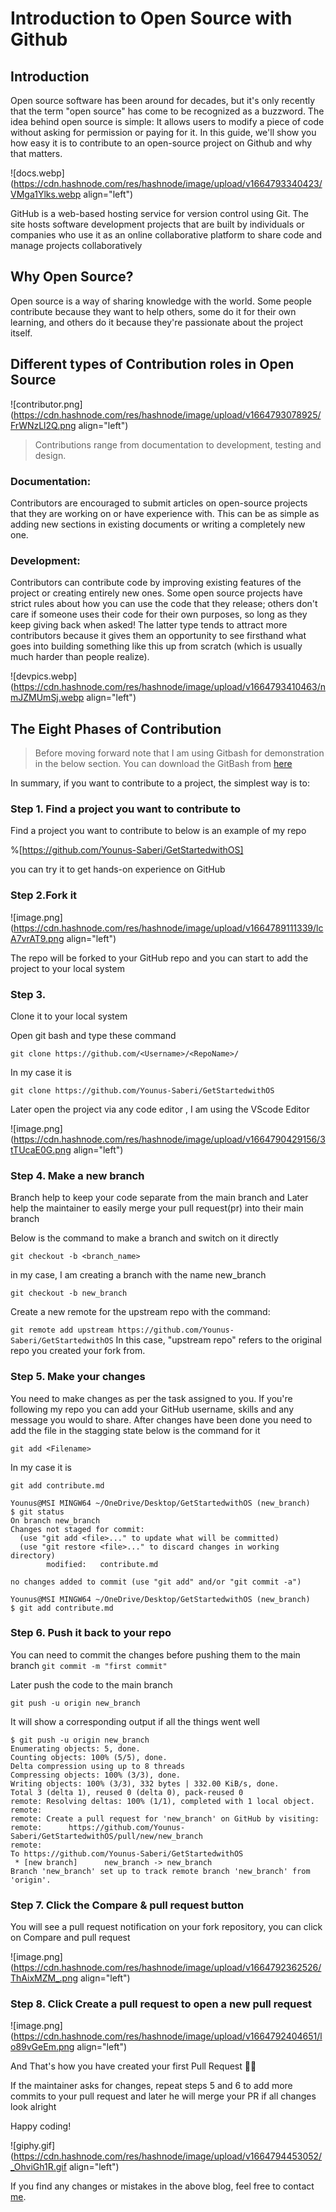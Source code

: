 # Introduction to Open Source with Github

## Introduction

Open source software has been around for decades, but it's only recently that the term "open source" has come to be recognized as a buzzword. The idea behind open source is simple: It allows users to modify a piece of code without asking for permission or paying for it. In this guide, we'll show you how easy it is to contribute to an open-source project on Github and why that matters.

![docs.webp](https://cdn.hashnode.com/res/hashnode/image/upload/v1664793340423/VMga1Ylks.webp align="left")

GitHub is a web-based hosting service for version control using Git. The site hosts software development projects that are built by individuals or companies who use it as an online collaborative platform to share code and manage projects collaboratively



## Why Open Source?

Open source is a way of sharing knowledge with the world. Some people contribute because they want to help others, some do it for their own learning, and others do it because they're passionate about the project itself.

## Different types of Contribution roles in Open Source

![contributor.png](https://cdn.hashnode.com/res/hashnode/image/upload/v1664793078925/FrWNzLl2Q.png align="left")

>Contributions range from documentation to development, testing and design.

### Documentation:
 Contributors are encouraged to submit articles on open-source projects that they are working on or have experience with. This can be as simple as adding new sections in existing documents or writing a completely new one.

### Development: 
Contributors can contribute code by improving existing features of the project or creating entirely new ones. Some open source projects have strict rules about how you can use the code that they release; others don't care if someone uses their code for their own purposes, so long as they keep giving back when asked! The latter type tends to attract more contributors because it gives them an opportunity to see firsthand what goes into building something like this up from scratch (which is usually much harder than people realize).

![devpics.webp](https://cdn.hashnode.com/res/hashnode/image/upload/v1664793410463/nmJZMUmSj.webp align="left")



## The Eight Phases of Contribution

>Before moving forward note that I am using Gitbash for demonstration in the below section. You can download the GitBash from [here]( https://git-scm.com/downloads )

In summary, if you want to contribute to a project, the simplest way is to:

### Step 1. Find a project you want to contribute to
Find a project you want to contribute to below is an example of my repo

%[https://github.com/Younus-Saberi/GetStartedwithOS]

you can try it to get hands-on experience on GitHub

### Step 2.Fork it

![image.png](https://cdn.hashnode.com/res/hashnode/image/upload/v1664789111339/lcA7vrAT9.png align="left")

The repo will be forked to your GitHub repo and you can start to add the project to your local system


### Step 3.
Clone it to your local system

Open git bash and type these command

```git clone https://github.com/<Username>/<RepoName>/```

In my case it is 

```git clone https://github.com/Younus-Saberi/GetStartedwithOS```

Later open the project via any code editor , I am using the VScode Editor


![image.png](https://cdn.hashnode.com/res/hashnode/image/upload/v1664790429156/3tTUcaE0G.png align="left")


### Step 4.  Make a new branch
 
Branch help to keep your code separate from the main branch and Later help the maintainer to easily merge your pull request(pr) into their main branch

Below is the command to make a branch and switch on it directly

```git checkout -b <branch_name>```

in my case, I am creating a branch with the name new_branch

```git checkout -b new_branch```

Create a new remote for the upstream repo with the command:

```git remote add upstream https://github.com/Younus-Saberi/GetStartedwithOS```
In this case, "upstream repo" refers to the original repo you created your fork from.



### Step 5.  Make your changes

You need to make changes as per the task assigned to you. If you're following my repo you can add your GitHub username, skills and any message you would to share. After changes have been done you need to add the file in the stagging state below is the command for it

```git add <Filename>```

In my case it is 

```git add contribute.md```


``` 
Younus@MSI MINGW64 ~/OneDrive/Desktop/GetStartedwithOS (new_branch)
$ git status
On branch new_branch
Changes not staged for commit:
  (use "git add <file>..." to update what will be committed)
  (use "git restore <file>..." to discard changes in working directory)
        modified:   contribute.md

no changes added to commit (use "git add" and/or "git commit -a")

Younus@MSI MINGW64 ~/OneDrive/Desktop/GetStartedwithOS (new_branch)
$ git add contribute.md

``` 


### Step 6.  Push it back to your repo

You can need to commit the changes before pushing them to the main branch 
```git commit -m "first commit"```

Later push the code to the main branch

```git push -u origin new_branch```

It will show a corresponding output if all the things went well


```
$ git push -u origin new_branch
Enumerating objects: 5, done.
Counting objects: 100% (5/5), done.
Delta compression using up to 8 threads
Compressing objects: 100% (3/3), done.
Writing objects: 100% (3/3), 332 bytes | 332.00 KiB/s, done.
Total 3 (delta 1), reused 0 (delta 0), pack-reused 0
remote: Resolving deltas: 100% (1/1), completed with 1 local object.
remote: 
remote: Create a pull request for 'new_branch' on GitHub by visiting:
remote:      https://github.com/Younus-Saberi/GetStartedwithOS/pull/new/new_branch
remote:
To https://github.com/Younus-Saberi/GetStartedwithOS
 * [new branch]      new_branch -> new_branch
Branch 'new_branch' set up to track remote branch 'new_branch' from 'origin'.

``` 




### Step 7.  Click the Compare & pull request button
You will see a pull request notification on your fork repository, you can click on Compare and pull request

![image.png](https://cdn.hashnode.com/res/hashnode/image/upload/v1664792362526/ThAixMZM_.png align="left")
### Step 8.  Click Create a pull request to open a new pull request


![image.png](https://cdn.hashnode.com/res/hashnode/image/upload/v1664792404651/lo89vGeEm.png align="left")

And That's how you have created your first Pull Request 💫🚀

If the maintainer asks for changes, repeat steps 5 and 6 to add more commits to your pull request and later he will merge your PR if all changes look alright

Happy coding!



![giphy.gif](https://cdn.hashnode.com/res/hashnode/image/upload/v1664794453052/_OhviGh1R.gif align="left")


If you find any changes or mistakes in the above blog, feel free to contact [me](https://twitter.com/younussaberi). 



